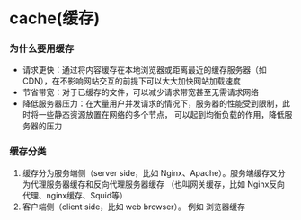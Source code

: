 # cache(缓存)

### 为什么要用缓存

- 请求更快：通过将内容缓存在本地浏览器或距离最近的缓存服务器（如CDN），在不影响网站交互的前提下可以大大加快网站加载速度
- 节省带宽：对于已缓存的文件，可以减少请求带宽甚至无需请求网络
- 降低服务器压力：在大量用户并发请求的情况下，服务器的性能受到限制，此时将一些静态资源放置在网络的多个节点，
可以起到均衡负载的作用，降低服务器的压力

### 缓存分类

1. 缓存分为服务端侧（server side，比如 Nginx、Apache）。服务端缓存又分为代理服务器缓存和反向代理服务器缓存
（也叫网关缓存，比如 Nginx反向代理、nginx缓存、Squid等）
2. 客户端侧（client side，比如 web browser）。 例如 浏览器缓存